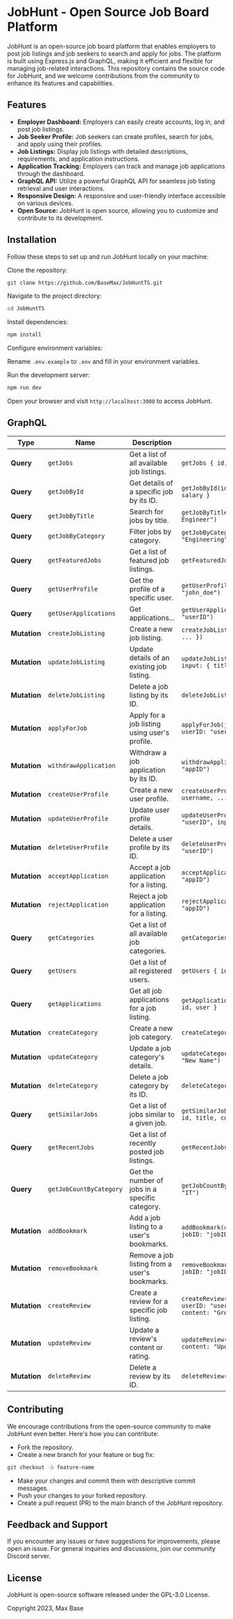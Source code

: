# JobHunt - Open Source Job Board Platform

JobHunt is an open-source job board platform that enables employers to post job listings and job seekers to search and apply for jobs. The platform is built using Express.js and GraphQL, making it efficient and flexible for managing job-related interactions. This repository contains the source code for JobHunt, and we welcome contributions from the community to enhance its features and capabilities.

## Features

- **Employer Dashboard:** Employers can easily create accounts, log in, and post job listings.
- **Job Seeker Profile:** Job seekers can create profiles, search for jobs, and apply using their profiles.
- **Job Listings:** Display job listings with detailed descriptions, requirements, and application instructions.
- **Application Tracking:** Employers can track and manage job applications through the dashboard.
- **GraphQL API:** Utilize a powerful GraphQL API for seamless job listing retrieval and user interactions.
- **Responsive Design:** A responsive and user-friendly interface accessible on various devices.
- **Open Source:** JobHunt is open source, allowing you to customize and contribute to its development.

## Installation

Follow these steps to set up and run JobHunt locally on your machine:

Clone the repository:

```bash
git clone https://github.com/BaseMax/JobHuntTS.git
```

Navigate to the project directory:

```bash
cd JobHuntTS
```

Install dependencies:

```bash
npm install
```

Configure environment variables:

Rename `.env.example` to `.env` and fill in your environment variables.

Run the development server:

```bash
npm run dev
```

Open your browser and visit `http://localhost:3000` to access JobHunt.

## GraphQL

| Type      | Name                   | Description                                  | Example                                      |
|-----------|------------------------|----------------------------------------------|----------------------------------------------|
| **Query** | `getJobs`              | Get a list of all available job listings.    | `getJobs { id, title, company }`             |
| **Query** | `getJobById`           | Get details of a specific job by its ID.     | `getJobById(id: "jobID") { title, salary }` |
| **Query** | `getJobByTitle`        | Search for jobs by title.                    | `getJobByTitle(title: "Software Engineer")` |
| **Query** | `getJobByCategory`     | Filter jobs by category.                     | `getJobByCategory(category: "Engineering")` |
| **Query** | `getFeaturedJobs`      | Get a list of featured job listings.         | `getFeaturedJobs { title, company }`        |
| **Query** | `getUserProfile`       | Get the profile of a specific user.          | `getUserProfile(username: "john_doe")`     |
| **Query** | `getUserApplications`  | Get applications...                         | `getUserApplications(userID: "userID")`     |
| **Mutation** | `createJobListing`  | Create a new job listing.                    | `createJobListing(input: { title, ... })`   |
| **Mutation** | `updateJobListing`  | Update details of an existing job listing.   | `updateJobListing(id: "jobID", input: { title, ... })` |
| **Mutation** | `deleteJobListing`  | Delete a job listing by its ID.              | `deleteJobListing(id: "jobID")`             |
| **Mutation** | `applyForJob`        | Apply for a job listing using user's profile.| `applyForJob(jobID: "jobID", userID: "userID")` |
| **Mutation** | `withdrawApplication`| Withdraw a job application by its ID.        | `withdrawApplication(applicationID: "appID")` |
| **Mutation** | `createUserProfile`  | Create a new user profile.                   | `createUserProfile(input: { username, ... })` |
| **Mutation** | `updateUserProfile`  | Update user profile details.                 | `updateUserProfile(userID: "userID", input: { bio, ... })` |
| **Mutation** | `deleteUserProfile`  | Delete a user profile by its ID.             | `deleteUserProfile(userID: "userID")`       |
| **Mutation** | `acceptApplication`  | Accept a job application for a listing.      | `acceptApplication(applicationID: "appID")` |
| **Mutation** | `rejectApplication`  | Reject a job application for a listing.      | `rejectApplication(applicationID: "appID")` |
| **Query** | `getCategories`       | Get a list of all available job categories. | `getCategories { id, name }`                |
| **Query** | `getUsers`            | Get a list of all registered users.         | `getUsers { id, username }`                 |
| **Query** | `getApplications`     | Get all job applications for a job listing. | `getApplications(jobID: "jobID") { id, user }` |
| **Mutation** | `createCategory`    | Create a new job category.                  | `createCategory(name: "Design")`           |
| **Mutation** | `updateCategory`    | Update a job category's details.            | `updateCategory(id: "catID", name: "New Name")` |
| **Mutation** | `deleteCategory`    | Delete a job category by its ID.            | `deleteCategory(id: "catID")`               |
| **Query** | `getSimilarJobs`      | Get a list of jobs similar to a given job.  | `getSimilarJobs(jobID: "jobID") { id, title, company }` |
| **Query** | `getRecentJobs`       | Get a list of recently posted job listings. | `getRecentJobs { title, company }`          |
| **Query** | `getJobCountByCategory`| Get the number of jobs in a specific category.| `getJobCountByCategory(category: "IT")`    |
| **Mutation** | `addBookmark`       | Add a job listing to a user's bookmarks.   | `addBookmark(userID: "userID", jobID: "jobID")` |
| **Mutation** | `removeBookmark`    | Remove a job listing from a user's bookmarks. | `removeBookmark(userID: "userID", jobID: "jobID")` |
| **Mutation** | `createReview`      | Create a review for a specific job listing. | `createReview(jobID: "jobID", userID: "userID", rating: 4, content: "Great company!")` |
| **Mutation** | `updateReview`      | Update a review's content or rating.         | `updateReview(reviewID: "reviewID", content: "Updated review")` |
| **Mutation** | `deleteReview`      | Delete a review by its ID.                   | `deleteReview(reviewID: "reviewID")`       |

## Contributing

We encourage contributions from the open-source community to make JobHunt even better. Here's how you can contribute:

- Fork the repository.
- Create a new branch for your feature or bug fix:

```bash
git checkout -b feature-name
```

- Make your changes and commit them with descriptive commit messages.
- Push your changes to your forked repository.
- Create a pull request (PR) to the main branch of the JobHunt repository.

## Feedback and Support

If you encounter any issues or have suggestions for improvements, please open an issue. For general inquiries and discussions, join our community Discord server.

## License

JobHunt is open-source software released under the GPL-3.0 License.

Copyright 2023, Max Base
